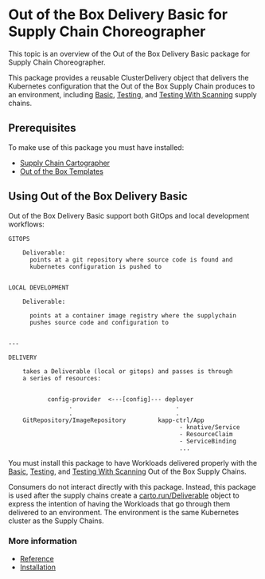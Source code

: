 # Out of the Box Delivery Basic for Supply Chain Choreographer

This topic is an overview of the Out of the Box Delivery Basic package for Supply Chain Choreographer.

This package provides a reusable ClusterDelivery object that delivers the
Kubernetes configuration that the Out of the Box Supply Chain produces to an
environment, including [Basic](ootb-supply-chain-basic.html),
[Testing](ootb-supply-chain-testing.html), and [Testing With
Scanning](ootb-supply-chain-testing-scanning.html) supply chains.

## <a id="prerequisites"></a> Prerequisites

To make use of this package you must have installed:

- [Supply Chain Cartographer](../install-online/components.hbs.md#install-scc)
- [Out of the Box Templates](ootb-templates.html)

## <a id="prerequisites"></a> Using Out of the Box Delivery Basic

Out of the Box Delivery Basic support both GitOps and local development workflows:

```text
GITOPS

    Deliverable:
      points at a git repository where source code is found and
      kubernetes configuration is pushed to


LOCAL DEVELOPMENT

    Deliverable:

      points at a container image registry where the supplychain
      pushes source code and configuration to


---

DELIVERY

    takes a Deliverable (local or gitops) and passes is through
    a series of resources:


           config-provider  <---[config]--- deployer
                 .                             .
                 .                             .
    GitRepository/ImageRepository         kapp-ctrl/App
                                                - knative/Service
                                                - ResourceClaim
                                                - ServiceBinding
                                                ...
```

You must install this package to have Workloads delivered properly with the
[Basic](ootb-supply-chain-basic.html),
[Testing](ootb-supply-chain-testing.html), and [Testing With
Scanning](ootb-supply-chain-testing-scanning.html) Out of the Box Supply Chains.

Consumers do not interact directly with this package. Instead, this package is
used after the supply chains create a
[carto.run/Deliverable](https://github.com/vmware-tanzu/cartographer) object to
express the intention of having the Workloads that go through them delivered to
an environment. The environment is the same Kubernetes cluster as the Supply
Chains.

### More information

- [Reference](ootb-delivery-reference.hbs.md)
- [Installation](install-ootb-delivery-basic.hbs.md)

